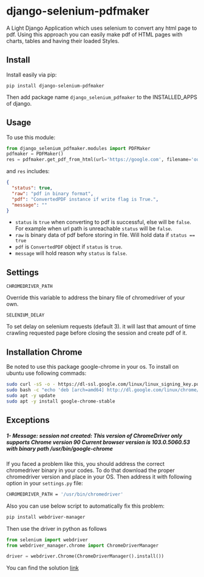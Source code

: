 # django-selenium-pdfmaker
A Light Django Application which uses selenium to convert any html page to pdf. Using this approach you can easily make pdf of HTML pages with charts, tables and having their loaded Styles.


## Install

Install easily via pip:

```
pip install django-selenium-pdfmaker
```

Then add package name `django_selenium_pdfmaker` to the INSTALLED_APPS of django.

## Usage

To use this module:

```python
from django_selenium_pdfmaker.modules import PDFMaker
pdfmaker = PDFMaker()
res = pdfmaker.get_pdf_from_html(url='https://google.com', filename='output', write=True)
```

and `res` includes:

```json
{
  "status": true,
  "raw": "pdf in binary format",
  "pdf": "ConvertedPDF instance if write flag is True.",
  "message": ""
}
```

- `status` is `true` when converting to pdf is successful, else will be `false`.
For example when url path is unreachable `status` will be `false`.
- `raw` is binary data of pdf before storing in file. Will hold data if `status == true`
- `pdf` is `ConvertedPDF` object if `status` is `true`.
- `message` will hold reason why `status` is `false`.

## Settings

```
CHROMEDRIVER_PATH
```
Override this variable to address the binary file of chromedriver of your own.

```
SELENIUM_DELAY
```
To set delay on selenium requests (default 3). it will last that amount of time crawling
requested page before closing the session and create pdf of it. 

## Installation Chrome

Be noted to use this package google-chrome in your os. To install on ubuntu use following commads:

```bash
sudo curl -sS -o - https://dl-ssl.google.com/linux/linux_signing_key.pub | sudo apt-key add 
sudo bash -c "echo 'deb [arch=amd64] http://dl.google.com/linux/chrome/deb/ stable main' >> /etc/apt/sources.list.d/google-chrome.list" 
sudo apt -y update 
sudo apt -y install google-chrome-stable 
```

## Exceptions

##### 1- Message: session not created: This version of ChromeDriver only supports Chrome version 90 Current browser version is 103.0.5060.53 with binary path /usr/bin/google-chrome
If you faced a problem like this, you should address the correct chromedriver binary in your codes.
To do that download the proper chromedriver version and place in your OS. Then address it with following option in
your `settings.py` file:

```bash
CHROMEDRIVER_PATH = '/usr/bin/chromedriver'
```

Also you can use below script to automatically fix this problem:

```bash
pip install webdriver-manager
```

Then use the driver in python as follows

```python
from selenium import webdriver
from webdriver_manager.chrome import ChromeDriverManager

driver = webdriver.Chrome(ChromeDriverManager().install())
```
You can find the solution [link](https://stackoverflow.com/questions/60296873/sessionnotcreatedexception-message-session-not-created-this-version-of-chrome)
